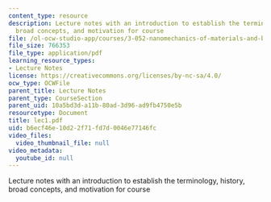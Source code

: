 ```yaml
---
content_type: resource
description: Lecture notes with an introduction to establish the terminology, history,
  broad concepts, and motivation for course
file: /ol-ocw-studio-app/courses/3-052-nanomechanics-of-materials-and-biomaterials-spring-2007/b6ecf46e10d22f71fd7d0046e77146fc_lec1.pdf
file_size: 766353
file_type: application/pdf
learning_resource_types:
- Lecture Notes
license: https://creativecommons.org/licenses/by-nc-sa/4.0/
ocw_type: OCWFile
parent_title: Lecture Notes
parent_type: CourseSection
parent_uid: 10a5bd3d-a11b-80ad-3d96-ad9fb4750e5b
resourcetype: Document
title: lec1.pdf
uid: b6ecf46e-10d2-2f71-fd7d-0046e77146fc
video_files:
  video_thumbnail_file: null
video_metadata:
  youtube_id: null
---
```

Lecture notes with an introduction to establish the terminology, history, broad concepts, and motivation for course